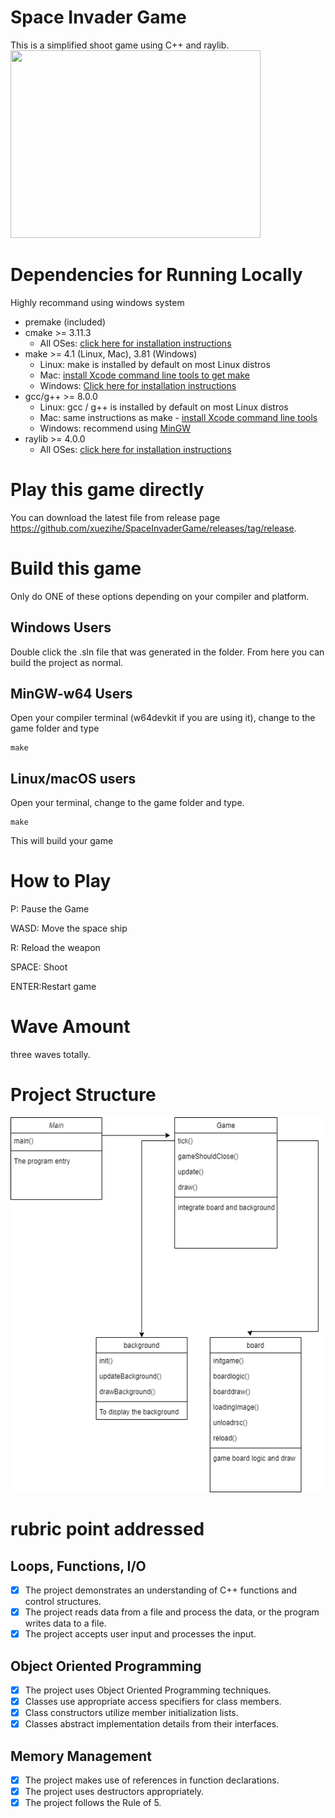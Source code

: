# Space Invader Game
This is a simplified shoot game using C++ and raylib. \
<img src="https://github.com/xuezihe/SpaceInvaderGame/blob/master/resources/game.gif" width="400" height="300" />


# Dependencies for Running Locally
Highly recommand using windows system 

* premake (included)
* cmake >= 3.11.3
  * All OSes: [click here for installation instructions](https://cmake.org/install/)
* make >= 4.1 (Linux, Mac), 3.81 (Windows)
  * Linux: make is installed by default on most Linux distros
  * Mac: [install Xcode command line tools to get make](https://developer.apple.com/xcode/features/)
  * Windows: [Click here for installation instructions](http://gnuwin32.sourceforge.net/packages/make.htm)
* gcc/g++ >= 8.0.0
  * Linux: gcc / g++ is installed by default on most Linux distros
  * Mac: same instructions as make - [install Xcode command line tools](https://developer.apple.com/xcode/features/)
  * Windows: recommend using [MinGW](http://www.mingw.org/)
* raylib >= 4.0.0
    * All OSes: [click here for installation instructions](https://github.com/raysan5/raylib)


# Play this game directly

You can download the latest file from release page https://github.com/xuezihe/SpaceInvaderGame/releases/tag/release.

# Build this game

Only do ONE of these options depending on your compiler and platform.

## Windows Users

Double click the .sln file that was generated in the folder. From here you can build the project as normal.

## MinGW-w64 Users

Open your compiler terminal (w64devkit if you are using it), change to the game folder and type

```
make
```
	
## Linux/macOS users
Open your terminal, change to the game folder and type.

```
make
```
	

This will build your game

# How to Play
P: Pause the Game

WASD: Move the space ship

R: Reload the weapon

SPACE: Shoot

ENTER:Restart game


# Wave Amount
three waves totally.


# Project Structure
<img src="https://github.com/xuezihe/SpaceInvaderGame/blob/master/resources/SpaceInvaderStructure.drawio.png" width="500" height="600" />

# rubric point addressed
## Loops, Functions, I/O
  - [x] The project demonstrates an understanding of C++ functions and control structures.
  - [x] The project reads data from a file and process the data, or the program writes data to a file.
  - [X] The project accepts user input and processes the input.
## Object Oriented Programming
  - [X] The project uses Object Oriented Programming techniques.
  - [X] Classes use appropriate access specifiers for class members.
  - [X] Class constructors utilize member initialization lists.
  - [X] Classes abstract implementation details from their interfaces.
## Memory Management
  - [X] The project makes use of references in function declarations.
  - [X] The project uses destructors appropriately.
  - [X] The project follows the Rule of 5.
